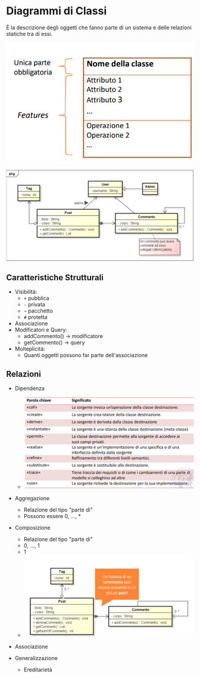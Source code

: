 # Diagrammi di Classi

È la descrizione degli oggetti che fanno parte di un sistema e delle relazioni statiche tra di essi.

![classe](imgs/classe.png)

![pkg](imgs/pkg.png)



## Caratteristiche Strutturali

* Visibilità:
  * `+` pubblica
  * `-` privata
  * `~` pacchetto
  * `#` protetta
* Associazione
* Modificatori e Query:
  * addCommento() → modificatore
  * getCommento() → query
* Molteplicità:
  * Quanti oggetti possono far parte dell'associazione



## Relazioni

* Dipendenza
  * ![dipendenza](imgs/dipendenza.png)
* Aggregazione
  * Relazione del tipo "parte di"
  * Possono essere 0, ..., *
* Composizione
  * Relazione del tipo "parte di"
  * 0, ..., 1
  * 1
  * ![composizione](imgs/composizione.png)

* Associazione

* Generalizzazione

  * Ereditarietà

  

